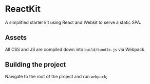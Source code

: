 # ReactKit

A simplified starter kit using React and Webkit to serve a static SPA.

## Assets

All CSS and JS are compiled down into `build/bundle.js` via Webpack.

## Building the project

Navigate to the root of the project and run `webpack`;